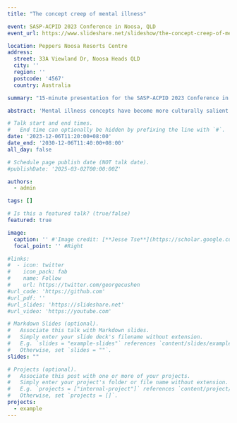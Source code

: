```yaml
---
title: "The concept creep of mental illness"

event: SASP-ACPID 2023 Conference in Noosa, QLD
event_url: https://www.slideshare.net/slideshow/the-concept-creep-of-mental-illness/264396095

location: Peppers Noosa Resorts Centre
address:
  street: 33A Viewland Dr, Noosa Heads QLD  
  city: ''
  region: ''
  postcode: '4567'
  country: Australia

summary: "15-minute presentation for the SASP-ACPID 2023 Conference in Noosa (QLD) in the Stream: Impacts & Perceptions of Mental Illness."

abstract: 'Mental illness concepts have become more culturally salient in recent years. According to concept creep theory, they are susceptible to two kinds of semantic expansion, broadening to encompass new phenomena (horizontal creep) and less severe phenomena (vertical creep). This talk examines whether mental illness concepts have undergone vertical concept creep. Previous research using large historical text corpora has yielded mixed findings. ‘Trauma’ came to be used in less severe semantic contexts from 1970-2019 in a corpus of psychology article abstracts (>133 million words). However, ‘anxiety’ and ‘depression’ showed the opposite trend in the abstracts corpus and in a corpus of everyday language in the USA (>500 million words), implying that these concepts have become increasingly pathologized. We present new research that attempts to clarify whether the nature of conceptual change in mental illness concepts can be attributed to concept creep and/or pathologization in a wider sample of mental health-related concepts. Social and cultural implications of these conceptual shifts will be discussed.'

# Talk start and end times.
#   End time can optionally be hidden by prefixing the line with `#`.
date: '2023-12-06T11:20:00+08:00'
date_end: '2030-12-06T11:40:00+08:00'
all_day: false

# Schedule page publish date (NOT talk date).
#publishDate: '2025-03-02T00:00:00Z'

authors:
  - admin

tags: []

# Is this a featured talk? (true/false)
featured: true

image:
  caption: '' #'Image credit: [**Jesse Tse**](https://scholar.google.com/citations?hl=en&user=OwP1e0QAAAAJ)'
  focal_point: '' #Right

#links:
#  - icon: twitter
#    icon_pack: fab
#    name: Follow
#    url: https://twitter.com/georgecushen
#url_code: 'https://github.com'
#url_pdf: ''
#url_slides: 'https://slideshare.net'
#url_video: 'https://youtube.com'

# Markdown Slides (optional).
#   Associate this talk with Markdown slides.
#   Simply enter your slide deck's filename without extension.
#   E.g. `slides = "example-slides"` references `content/slides/example-slides.md`.
#   Otherwise, set `slides = ""`.
slides: ""

# Projects (optional).
#   Associate this post with one or more of your projects.
#   Simply enter your project's folder or file name without extension.
#   E.g. `projects = ["internal-project"]` references `content/project/deep-learning/index.md`.
#   Otherwise, set `projects = []`.
projects:
  - example
---
```


